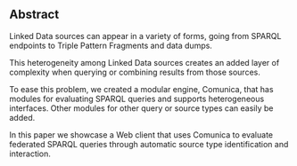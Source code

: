 ## Abstract
<!-- Context      -->
Linked Data sources can appear in a variety of forms,
going from SPARQL endpoints to Triple Pattern Fragments and data dumps.
<!-- Need         -->
This heterogeneity among Linked Data sources creates an added layer of complexity
when querying or combining results from those sources.
<!-- Task         -->
To ease this problem, we created a modular engine, Comunica,
that has modules for evaluating SPARQL queries and supports heterogeneous interfaces.
Other modules for other query or source types can easily be added.
<!-- Object       -->
In this paper we showcase a Web client that uses Comunica to evaluate federated SPARQL queries
through automatic source type identification and interaction.
